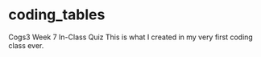 # coding_tables
Cogs3 Week 7 In-Class Quiz
This is what I created in my very first coding class ever.
